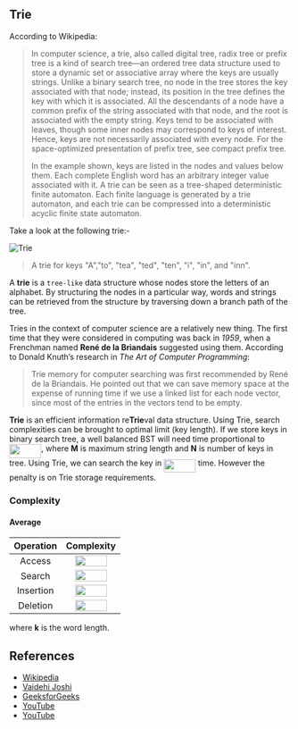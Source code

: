 ## Trie

According to Wikipedia:

> In computer science, a trie, also called digital tree, radix tree or prefix tree is a kind of search tree—an ordered tree data structure used to store a dynamic set or associative array where the keys are usually strings. Unlike a binary search tree, no node in the tree stores the key associated with that node; instead, its position in the tree defines the key with which it is associated. All the descendants of a node have a common prefix of the string associated with that node, and the root is associated with the empty string. Keys tend to be associated with leaves, though some inner nodes may correspond to keys of interest. Hence, keys are not necessarily associated with every node. For the space-optimized presentation of prefix tree, see compact prefix tree.
>
> In the example shown, keys are listed in the nodes and values below them. Each complete English word has an arbitrary integer value associated with it. A trie can be seen as a tree-shaped deterministic finite automaton. Each finite language is generated by a trie automaton, and each trie can be compressed into a deterministic acyclic finite state automaton.

Take a look at the following trie:-

![Trie](https://upload.wikimedia.org/wikipedia/commons/thumb/b/be/Trie_example.svg/500px-Trie_example.svg.png)

> A trie for keys "A","to", "tea", "ted", "ten", "i", "in", and "inn".

A **trie** is a `tree-like` data structure whose nodes store the letters of an alphabet. By structuring the nodes in a particular way, words and strings can be retrieved from the structure by traversing down a branch path of the tree.

Tries in the context of computer science are a relatively new thing. The first time that they were considered in computing was back in *1959*, when a Frenchman named **René de la Briandais** suggested using them. According to Donald Knuth’s research in *The Art of Computer Programming*:

> Trie memory for computer searching was first recommended by René de la Briandais. He pointed out that we can save memory space at the expense of running time if we use a linked list for each node vector, since most of the entries in the vectors tend to be empty.

**Trie** is an efficient information re**Trie**val data structure. Using Trie, search complexities can be brought to optimal limit (key length). If we store keys in binary search tree, a well balanced BST will need time proportional to <img src="/assets/m-log-n.svg?invert_in_darkmode&sanitize=true" align=middle width=57.27448814999999pt height=24.65753399999998pt/>, where **M** is maximum string length and **N** is number of keys in tree. Using Trie, we can search the key in <img src="/assets/big-o-of-m.svg?invert_in_darkmode&sanitize=true" align=middle width=57.27448814999999pt height=24.65753399999998pt/> time. However the penalty is on Trie storage requirements.

### Complexity

#### Average

| Operation | Complexity |
| :-------: | :--------: |
| Access    | <img src="/assets/big-o-of-k.svg?invert_in_darkmode&sanitize=true" align=middle width=57.27448814999999pt height=20.65753399999998pt/>     |
| Search    | <img src="/assets/big-o-of-k.svg?invert_in_darkmode&sanitize=true" align=middle width=57.27448814999999pt height=20.65753399999998pt/>     |
| Insertion | <img src="/assets/big-o-of-k.svg?invert_in_darkmode&sanitize=true" align=middle width=57.27448814999999pt height=20.65753399999998pt/>     |
| Deletion  | <img src="/assets/big-o-of-k.svg?invert_in_darkmode&sanitize=true" align=middle width=57.27448814999999pt height=20.65753399999998pt/>     |

where **k** is the word length.

## References

-   [Wikipedia](https://en.wikipedia.org/wiki/Trie)
-   [Vaidehi Joshi](https://medium.com/basecs/trying-to-understand-tries-3ec6bede0014)
-   [GeeksforGeeks](https://www.geeksforgeeks.org/trie-insert-and-search/)
-   [YouTube](https://www.youtube.com/watch?v=zIjfhVPRZCg&list=PLLXdhg_r2hKA7DPDsunoDZ-Z769jWn4R8&index=7&t=0s)
-   [YouTube](https://www.youtube.com/watch?v=dUBkaqrcYT8)
